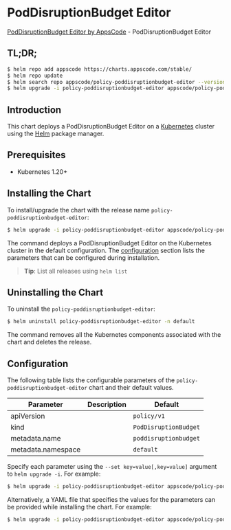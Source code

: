 # PodDisruptionBudget Editor

[PodDisruptionBudget Editor by AppsCode](https://appscode.com) - PodDisruptionBudget Editor

## TL;DR;

```bash
$ helm repo add appscode https://charts.appscode.com/stable/
$ helm repo update
$ helm search repo appscode/policy-poddisruptionbudget-editor --version=v0.14.0
$ helm upgrade -i policy-poddisruptionbudget-editor appscode/policy-poddisruptionbudget-editor -n default --create-namespace --version=v0.14.0
```

## Introduction

This chart deploys a PodDisruptionBudget Editor on a [Kubernetes](http://kubernetes.io) cluster using the [Helm](https://helm.sh) package manager.

## Prerequisites

- Kubernetes 1.20+

## Installing the Chart

To install/upgrade the chart with the release name `policy-poddisruptionbudget-editor`:

```bash
$ helm upgrade -i policy-poddisruptionbudget-editor appscode/policy-poddisruptionbudget-editor -n default --create-namespace --version=v0.14.0
```

The command deploys a PodDisruptionBudget Editor on the Kubernetes cluster in the default configuration. The [configuration](#configuration) section lists the parameters that can be configured during installation.

> **Tip**: List all releases using `helm list`

## Uninstalling the Chart

To uninstall the `policy-poddisruptionbudget-editor`:

```bash
$ helm uninstall policy-poddisruptionbudget-editor -n default
```

The command removes all the Kubernetes components associated with the chart and deletes the release.

## Configuration

The following table lists the configurable parameters of the `policy-poddisruptionbudget-editor` chart and their default values.

|     Parameter      | Description |             Default              |
|--------------------|-------------|----------------------------------|
| apiVersion         |             | <code>policy/v1</code>           |
| kind               |             | <code>PodDisruptionBudget</code> |
| metadata.name      |             | <code>poddisruptionbudget</code> |
| metadata.namespace |             | <code>default</code>             |


Specify each parameter using the `--set key=value[,key=value]` argument to `helm upgrade -i`. For example:

```bash
$ helm upgrade -i policy-poddisruptionbudget-editor appscode/policy-poddisruptionbudget-editor -n default --create-namespace --version=v0.14.0 --set apiVersion=policy/v1
```

Alternatively, a YAML file that specifies the values for the parameters can be provided while
installing the chart. For example:

```bash
$ helm upgrade -i policy-poddisruptionbudget-editor appscode/policy-poddisruptionbudget-editor -n default --create-namespace --version=v0.14.0 --values values.yaml
```
